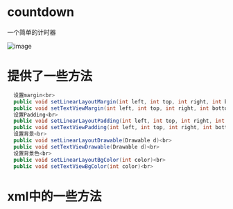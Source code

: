 # countdown
一个简单的计时器

![image](https://github.com/bigrainbig/countdown/blob/master/app/src/main/res/mipmap-xhdpi/demopic.png)

# 提供了一些方法<br>
```java
  设置margin<br>
  public void setLinearLayoutMargin(int left, int top, int right, int bottom)<br> 
  public void setTextViewMargin(int left, int top, int right, int bottom)<br>
  设置Padding<br>
  public void setLinearLayoutPadding(int left, int top, int right, int bottom)<br>
  public void setTextViewPadding(int left, int top, int right, int bottom)<br>
  设置背景<br>
  public void setLinearLayoutDrawable(Drawable d)<br> 
  public void setTextViewDrawable(Drawable d)<br>
  设置背景色<br>
  public void setLinearLayoutBgColor(int color)<br>
  public void setTextViewBgColor(int color)<br>
  ```
# xml中的一些方法
